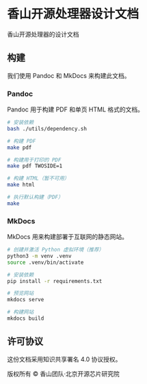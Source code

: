 # 香山开源处理器设计文档

香山开源处理器的设计文档

## 构建

我们使用 Pandoc 和 MkDocs 来构建此文档。

### Pandoc

Pandoc 用于构建 PDF 和单页 HTML 格式的文档。

```bash
# 安装依赖
bash ./utils/dependency.sh

# 构建 PDF
make pdf

# 构建用于打印的 PDF
make pdf TWOSIDE=1

# 构建 HTML（暂不可用）
make html

# 执行默认构建（PDF）
make
```

### MkDocs

MkDocs 用来构建部署于互联网的静态网站。

```bash
# 创建并激活 Python 虚拟环境（推荐）
python3 -m venv .venv
source .venv/bin/activate

# 安装依赖
pip install -r requirements.txt

# 预览网站
mkdocs serve

# 构建网站
mkdocs build
```

## 许可协议

这份文档采用知识共享署名 4.0 协议授权。

版权所有 © 香山团队·北京开源芯片研究院
